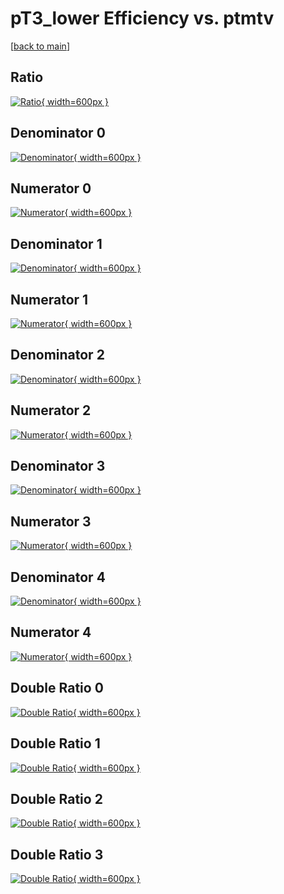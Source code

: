 # pT3_lower Efficiency vs. ptmtv

[[back to main](./)]



## Ratio

[![Ratio](../mtv/var/pT3_lower_loweta_211_0_eff_ptmtv.png){ width=600px }](../mtv/var/pT3_lower_loweta_211_0_eff_ptmtv.pdf)

## Denominator 0

[![Denominator](../mtv/den/pT3_lower_loweta_211_0_eff_ptmtv_den0.png){ width=600px }](../mtv/den/pT3_lower_loweta_211_0_eff_ptmtv_den0.pdf)

## Numerator 0

[![Numerator](../mtv/num/pT3_lower_loweta_211_0_eff_ptmtv_num0.png){ width=600px }](../mtv/num/pT3_lower_loweta_211_0_eff_ptmtv_num0.pdf)

## Denominator 1

[![Denominator](../mtv/den/pT3_lower_loweta_211_0_eff_ptmtv_den1.png){ width=600px }](../mtv/den/pT3_lower_loweta_211_0_eff_ptmtv_den1.pdf)

## Numerator 1

[![Numerator](../mtv/num/pT3_lower_loweta_211_0_eff_ptmtv_num1.png){ width=600px }](../mtv/num/pT3_lower_loweta_211_0_eff_ptmtv_num1.pdf)

## Denominator 2

[![Denominator](../mtv/den/pT3_lower_loweta_211_0_eff_ptmtv_den2.png){ width=600px }](../mtv/den/pT3_lower_loweta_211_0_eff_ptmtv_den2.pdf)

## Numerator 2

[![Numerator](../mtv/num/pT3_lower_loweta_211_0_eff_ptmtv_num2.png){ width=600px }](../mtv/num/pT3_lower_loweta_211_0_eff_ptmtv_num2.pdf)

## Denominator 3

[![Denominator](../mtv/den/pT3_lower_loweta_211_0_eff_ptmtv_den3.png){ width=600px }](../mtv/den/pT3_lower_loweta_211_0_eff_ptmtv_den3.pdf)

## Numerator 3

[![Numerator](../mtv/num/pT3_lower_loweta_211_0_eff_ptmtv_num3.png){ width=600px }](../mtv/num/pT3_lower_loweta_211_0_eff_ptmtv_num3.pdf)

## Denominator 4

[![Denominator](../mtv/den/pT3_lower_loweta_211_0_eff_ptmtv_den4.png){ width=600px }](../mtv/den/pT3_lower_loweta_211_0_eff_ptmtv_den4.pdf)

## Numerator 4

[![Numerator](../mtv/num/pT3_lower_loweta_211_0_eff_ptmtv_num4.png){ width=600px }](../mtv/num/pT3_lower_loweta_211_0_eff_ptmtv_num4.pdf)

## Double Ratio 0

[![Double Ratio](../mtv/ratio/pT3_lower_loweta_211_0_eff_ptmtv_ratio0.png){ width=600px }](../mtv/ratio/pT3_lower_loweta_211_0_eff_ptmtv_ratio0.pdf)

## Double Ratio 1

[![Double Ratio](../mtv/ratio/pT3_lower_loweta_211_0_eff_ptmtv_ratio1.png){ width=600px }](../mtv/ratio/pT3_lower_loweta_211_0_eff_ptmtv_ratio1.pdf)

## Double Ratio 2

[![Double Ratio](../mtv/ratio/pT3_lower_loweta_211_0_eff_ptmtv_ratio2.png){ width=600px }](../mtv/ratio/pT3_lower_loweta_211_0_eff_ptmtv_ratio2.pdf)

## Double Ratio 3

[![Double Ratio](../mtv/ratio/pT3_lower_loweta_211_0_eff_ptmtv_ratio3.png){ width=600px }](../mtv/ratio/pT3_lower_loweta_211_0_eff_ptmtv_ratio3.pdf)

